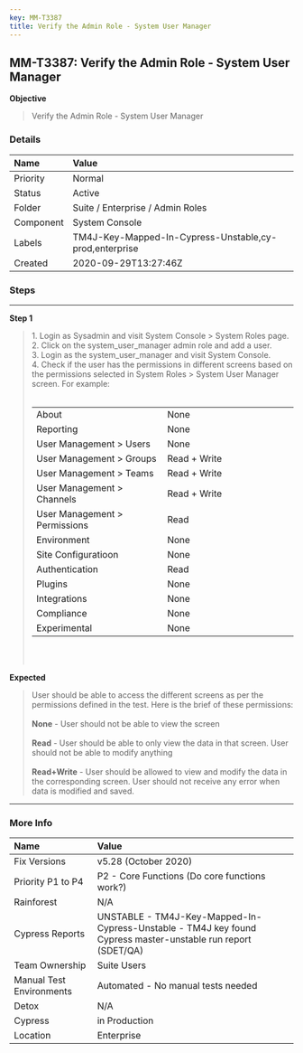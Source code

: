 ```yaml
---
key: MM-T3387
title: Verify the Admin Role - System User Manager
---
```


## MM-T3387: Verify the Admin Role - System User Manager

**Objective**

> <article>Verify the Admin Role - System User Manager</article>

### Details

| Name      | Value                                                  |
| :-------- | :----------------------------------------------------- |
| Priority  | Normal                                                 |
| Status    | Active                                                 |
| Folder    | Suite / Enterprise / Admin Roles                       |
| Component | System Console                                         |
| Labels    | TM4J-Key-Mapped-In-Cypress-Unstable,cy-prod,enterprise |
| Created   | 2020-09-29T13:27:46Z                                   |

### Steps

<hr/>

**Step 1**

> <article>1. Login as Sysadmin and visit System Console &gt; System Roles page.<br>2. Click on the system_user_manager admin role and add a user.<br>3. Login as the system_user_manager and visit System Console.<br>4. Check if the user has the permissions in different screens based on the permissions selected in System Roles &gt; System User Manager screen. For example:<br><br><table style="width: 100%;"><tbody><tr><td style="width: 50.0000%;">About</td><td style="width: 50.0000%;">None</td></tr><tr><td style="width: 50.0000%;">Reporting</td><td style="width: 50.0000%;">None</td></tr><tr><td style="width: 50.0000%;">User Management &gt; Users</td><td style="width: 50.0000%;">None</td></tr><tr><td style="width: 50.0000%;">User Management &gt; Groups</td><td style="width: 50.0000%;">Read + Write</td></tr><tr><td style="width: 50.0000%;">User Management &gt; Teams</td><td style="width: 50.0000%;">Read + Write</td></tr><tr><td style="width: 50.0000%;">User Management &gt; Channels</td><td style="width: 50.0000%;">Read + Write</td></tr><tr><td style="width: 50.0000%;">User Management &gt; Permissions</td><td style="width: 50.0000%;">Read</td></tr><tr><td style="width: 50.0000%;">Environment</td><td style="width: 50.0000%;">None</td></tr><tr><td style="width: 50.0000%;">Site Configuratioon</td><td style="width: 50.0000%;">None</td></tr><tr><td style="width: 50.0000%;">Authentication</td><td style="width: 50.0000%;">Read</td></tr><tr><td style="width: 50.0000%;">Plugins</td><td style="width: 50.0000%;">None</td></tr><tr><td style="width: 50.0000%;">Integrations</td><td style="width: 50.0000%;">None</td></tr><tr><td style="width: 50.0000%;">Compliance</td><td style="width: 50.0000%;">None</td></tr><tr><td style="width: 50.0000%;">Experimental</td><td style="width: 50.0000%;">None</td></tr></tbody></table><br><br></article>

**Expected**

> <article>User should be able to access the different screens as per the permissions defined in the test. Here is the brief of these permissions:<br><br><strong>None</strong> - User should not be able to view the screen<br><br><strong>Read</strong> - User should be able to only view the data in that screen. User should not be able to modify anything<br><br><strong>Read+Write</strong> - User should be allowed to view and modify the data in the corresponding screen. User should not receive any error when data is modified and saved. </article>

<hr/>

### More Info

| Name                     | Value                                                                                                        |
| :----------------------- | :----------------------------------------------------------------------------------------------------------- |
| Fix Versions             | v5.28 (October 2020)                                                                                         |
| Priority P1 to P4        | P2 - Core Functions (Do core functions work?)                                                                |
| Rainforest               | N/A                                                                                                          |
| Cypress Reports          | UNSTABLE - TM4J-Key-Mapped-In-Cypress-Unstable - TM4J key found Cypress master-unstable run report (SDET/QA) |
| Team Ownership           | Suite Users                                                                                                  |
| Manual Test Environments | Automated - No manual tests needed                                                                           |
| Detox                    | N/A                                                                                                          |
| Cypress                  | in Production                                                                                                |
| Location                 | Enterprise                                                                                                   |
